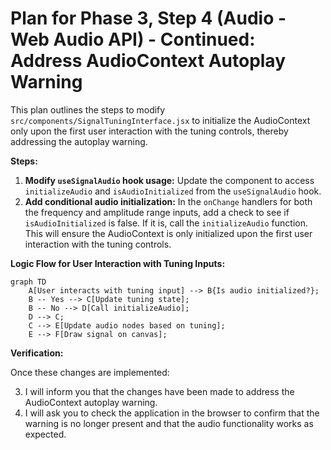 # Plan for Phase 3, Step 4 (Audio - Web Audio API) - Continued: Address AudioContext Autoplay Warning

This plan outlines the steps to modify `src/components/SignalTuningInterface.jsx` to initialize the AudioContext only upon the first user interaction with the tuning controls, thereby addressing the autoplay warning.

**Steps:**

1.  **Modify `useSignalAudio` hook usage:** Update the component to access `initializeAudio` and `isAudioInitialized` from the `useSignalAudio` hook.
2.  **Add conditional audio initialization:** In the `onChange` handlers for both the frequency and amplitude range inputs, add a check to see if `isAudioInitialized` is false. If it is, call the `initializeAudio` function. This will ensure the AudioContext is only initialized upon the first user interaction with the tuning controls.

**Logic Flow for User Interaction with Tuning Inputs:**

```mermaid
graph TD
    A[User interacts with tuning input] --> B{Is audio initialized?};
    B -- Yes --> C[Update tuning state];
    B -- No --> D[Call initializeAudio];
    D --> C;
    C --> E[Update audio nodes based on tuning];
    E --> F[Draw signal on canvas];
```

**Verification:**

Once these changes are implemented:

3.  I will inform you that the changes have been made to address the AudioContext autoplay warning.
4.  I will ask you to check the application in the browser to confirm that the warning is no longer present and that the audio functionality works as expected.